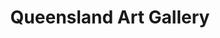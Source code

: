 ---
url: https://template.org/
title: Queensland Art Gallery
category: ["organization"]
literacyLevel: "4"
headline: A gallery hosting contemporary and historical Australian art.
os: [web]
pricing: ["free"]
city: "Brisbane, QLD, AU"
dateAdded: 2025-01-25
---